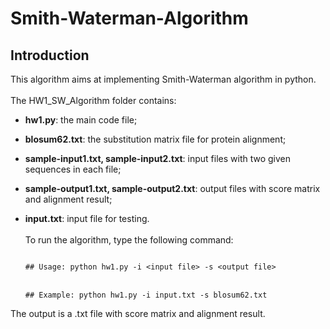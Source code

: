# Smith-Waterman-Algorithm
## Introduction
This algorithm aims at implementing Smith-Waterman algorithm in python. 
\
\
The HW1_SW_Algorithm folder contains:
* **hw1.py**: the main code file;
* **blosum62.txt**: the substitution matrix file for protein alignment;
* **sample-input1.txt, sample-input2.txt**: input files with two given sequences in each file;
* **sample-output1.txt, sample-output2.txt**: output files with score matrix and alignment result;
* **input.txt**: input file for testing.
\
\
To run the algorithm, type the following command:

  <code>
  ## Usage: python hw1.py -i &lt;input file&gt -s &lt;output file&gt 
  </code>
  <br>
  <code>
  ## Example: python hw1.py -i input.txt -s blosum62.txt
  </code>

The output is a .txt file with score matrix and alignment result.
